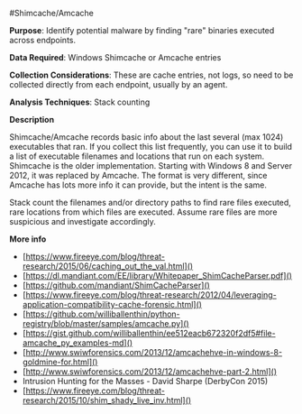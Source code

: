 #Shimcache/Amcache

**Purpose**: Identify potential malware by finding "rare" binaries executed across endpoints.

**Data Required**: Windows Shimcache or Amcache entries

**Collection Considerations**: These are cache entries, not logs, so need to be collected directly from each endpoint, usually by an agent.

**Analysis Techniques**: Stack counting

**Description**

Shimcache/Amcache records basic info about the last several (max 1024) executables that ran.  If you collect this list frequently, you can use it to build a list of executable filenames and locations that run on each system.  Shimcache is the older implementation.  Starting with Windows 8 and Server 2012, it was replaced by Amcache.  The format is very different, since Amcache has lots more info it can provide, but the intent is the same.

Stack count the filenames and/or directory paths to find rare files executed, rare locations from which files are executed.  Assume rare files are more suspicious and investigate accordingly.

**More info**

- [https://www.fireeye.com/blog/threat-research/2015/06/caching_out_the_val.html]()
- [https://dl.mandiant.com/EE/library/Whitepaper_ShimCacheParser.pdf]()
- [https://github.com/mandiant/ShimCacheParser]()
- [https://www.fireeye.com/blog/threat-research/2012/04/leveraging-application-compatibility-cache-forensic.html]()
- [https://github.com/williballenthin/python-registry/blob/master/samples/amcache.py]()
- [https://gist.github.com/williballenthin/ee512eacb672320f2df5#file-amcache_py_examples-md]()
- [http://www.swiwforensics.com/2013/12/amcachehve-in-windows-8-goldmine-for.html]()
- [http://www.swiwforensics.com/2013/12/amcachehve-part-2.html]()
- Intrusion Hunting for the Masses - David Sharpe (DerbyCon 2015)
- [https://www.fireeye.com/blog/threat-research/2015/10/shim_shady_live_inv.html]()